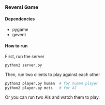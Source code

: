 ### Reversi Game

#### Dependencies
* pygame
* gevent

#### How to run

First, run the server
``` bash
python2 server.py
```

Then, run two clients to play against each other
``` bash
python2 player.py human  # for human player
python2 player.py mcts   # for AI
```
Or you can run two AIs and watch them to play.
